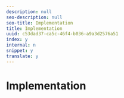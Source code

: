 ```yaml
---
description: null
seo-description: null
seo-title: Implementation
title: Implementation
uuid: c53dad37-ca5c-46f4-b036-a9a3d2576a51
index: y
internal: n
snippet: y
translate: y
---
```


# Implementation


